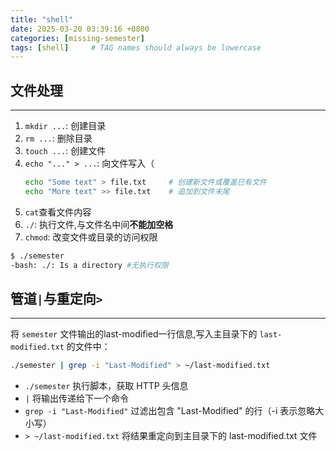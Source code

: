 ```yaml
---
title: "shell"
date: 2025-03-20 03:39:16 +0800
categories: [missing-semester]
tags: [shell]     # TAG names should always be lowercase
---
```

## 文件处理
---
1. `mkdir ...`: 创建目录
2. `rm ...`: 删除目录
3. `touch ...`: 创建文件
4. `echo "..." > ...`: 向文件写入（
	```bash
   echo "Some text" > file.txt     # 创建新文件或覆盖已有文件
   echo "More text" >> file.txt    # 追加到文件末尾
   ```
5. `cat`查看文件内容
6. `./`: 执行文件,与文件名中间**不能加空格**
7. `chmod`: 改变文件或目录的访问权限
```bash
$ ./semester 
-bash: ./: Is a directory #无执行权限
```

## 管道`|`与重定向`>`
---
将 `semester` 文件输出的last-modified一行信息,写入主目录下的 `last-modified.txt` 的文件中：
```bash
./semester | grep -i "Last-Modified" > ~/last-modified.txt
```
- `./semester` 执行脚本，获取 HTTP 头信息
- `|` 将输出传递给下一个命令
- `grep -i "Last-Modified"` 过滤出包含 "Last-Modified" 的行（-i 表示忽略大小写）
- `> ~/last-modified.txt` 将结果重定向到主目录下的 last-modified.txt 文件
